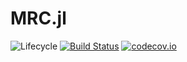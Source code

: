 # MRC.jl

![Lifecycle](https://img.shields.io/badge/lifecycle-experimental-orange.svg)<!--
![Lifecycle](https://img.shields.io/badge/lifecycle-maturing-blue.svg)
![Lifecycle](https://img.shields.io/badge/lifecycle-stable-green.svg)
![Lifecycle](https://img.shields.io/badge/lifecycle-retired-orange.svg)
![Lifecycle](https://img.shields.io/badge/lifecycle-archived-red.svg)
![Lifecycle](https://img.shields.io/badge/lifecycle-dormant-blue.svg) -->
[![Build Status](https://travis-ci.com/sethaxen/MRC.jl.svg?branch=master)](https://travis-ci.com/sethaxen/MRC.jl)
[![codecov.io](http://codecov.io/github/sethaxen/MRC.jl/coverage.svg?branch=master)](http://codecov.io/github/sethaxen/MRC.jl?branch=master)
<!--
[![Documentation](https://img.shields.io/badge/docs-stable-blue.svg)](https://sethaxen.github.io/MRC.jl/stable)
[![Documentation](https://img.shields.io/badge/docs-master-blue.svg)](https://sethaxen.github.io/MRC.jl/dev)
-->
